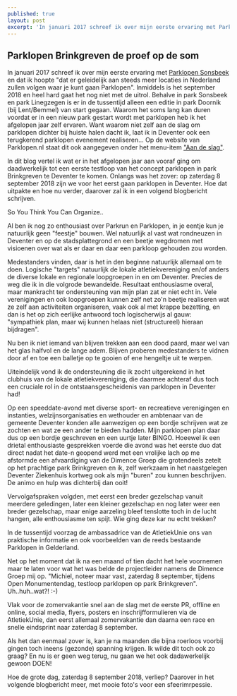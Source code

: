 ```yaml
---
published: true
layout: post
excerpt: 'In januari 2017 schreef ik over mijn eerste ervaring met Parklopen Sonsbeek en dat ik hoopte dat er geleidelijk aan steeds meer locaties in Nederland zullen volgen waar je kunt gaan Parklopen.'
---
```

## Parklopen Brinkgreven de proef op de som

In januari 2017 schreef ik over mijn eerste ervaring met  [Parklopen Sonsbeek](https://mzandbelt.github.io/Parklopen-Sonsbeek/) en dat ik hoopte "dat er geleidelijk aan steeds meer locaties in Nederland zullen volgen waar je kunt gaan Parklopen". Inmiddels is het september 2018 en heel hard gaat het nog niet met de uitrol. Behalve in park Sonsbeek en park Linegzegen is er in de tussentijd alleen een editie in park Doornik (bij Lent/Bemmel) van start gegaan. Waarom het soms lang kan duren voordat er in een nieuw park gestart wordt met parklopen heb ik het afgelopen jaar zelf ervaren. Want waarom niet zelf aan de slag om parklopen dichter bij huiste halen dacht ik, laat ik in Deventer ook een terugkerend parklopen evenement realiseren... Op de website van Parklopen.nl staat dit ook aangegeven onder het menu-item ["Aan de slag"](https://www.parklopen.nl/aan-de-slag/).

In dit blog vertel ik wat er in het afgelopen jaar aan vooraf ging om daadwerkelijk tot een eerste testloop van het concept parklopen in park Brinkgreven te Deventer te komen. Onlangs was het zover: op zaterdag 8 september 2018 zijn we voor het eerst gaan parklopen in Deventer. Hoe dat uitpakte en hoe nu verder, daarover zal ik in een volgend blogbericht schrijven. 

So You Think You Can Organize..

Al ben ik nog zo enthousiast over Parkrun en Parklopen, in je eentje kun je natuurlijk geen "feestje" bouwen. Wel natuurlijk al vast wat rondneuzen in Deventer en op de stadsplattegrond en een beetje wegdromen met visioenen over wat als er daar en daar een parkloop gehouden zou worden.

Medestanders vinden, daar is het in den beginne natuurlijk allemaal om te doen. Logische "targets" natuurlijk de lokale atletiekvereniging en/of anders de diverse lokale en regionale loopgroepen in en om Deventer. Precies de weg die ik in die volgrode bewandelde. Resultaat enthousiasme overal, maar mankracht ter ondersteuning van mijn plan zat er niet echt in. Vele verenigingen en ook loopgroepen kunnen zelf net zo'n beetje realiseren wat ze zelf aan activiteiten organiseren, vaak ook al met krappe bezetting, en dan is het op zich eerlijke antwoord toch logischerwijs al gauw: "sympathiek plan, maar wij kunnen helaas niet (structureel) hieraan bijdragen".

Nu ben ik niet iemand van blijven trekken aan een dood paard, maar wel van het glas halfvol en de lange adem. Blijven proberen medestanders te vidnen door af en toe een balletje op te gooien of ene hengeltje uit te werpen.

Uiteindelijk vond ik de ondersteuning die ik zocht uitgerekend in het clubhuis van de lokale atletiekvereniging, die daarmee achteraf dus toch een cruciale rol in de ontstaansgescheidenis van parklopen in Deventer had!

Op een speeddate-avond met diverse sport- en recreatieve verenigingen en instanties, welzijnsorganisaties en wethouder en ambtenaar van de gemeente Deventer konden alle aanwezigen op een bordje schrijven wat ze zochten en wat ze een ander te bieden hadden. Mijn parklopen plan daar dus op een bordje geschreven en een uurtje later BINGO. Hoeewel ik een drietal enthousiaste gesprekken voerde die avond was het eerste duo dat direct nadat het date-n geopend werd met een vrolijke lach op me afstormde een afvaardiging van de Dimence Groep die grotendeels zetelt op het prachtige park Brinkgreven en ik, zelf werkzaam in het naastgelegen Deventer Ziekenhuis kortweg ook als mijn "buren" zou kunnen beschrijven. De animo en hulp was dichterbij dan ooit!

Vervolgafspraken volgden, met eerst een breder gezelschap vanuit meerdere geledingen, later een kleiner gezelschap en nog later weer een breder gezelschap, maar enige aarzeling bleef tenslotte toch in de lucht hangen, alle enthousiasme ten spijt. Wie ging deze kar nu echt trekken?

In de tussentijd voorzag de ambassadrice van de AtletiekUnie ons van praktische informatie en ook voorbeelden van de reeds bestaande Parklopen in Gelderland.

Net op het moment dat ik na een maand of tien dacht het hele voornemen maar te laten voor wat het was belde de projectleider namens de Dimence Groep mij op. "Michiel, noteer maar vast, zaterdag 8 september, tijdens Open Monumentendag, testloop parklopen op park Brinkgreven".
Uh..huh..wat?! :-)

Vlak voor de zomervakantie snel aan de slag met de eerste PR, offline en online, social media, flyers, posters en inschrijfformulieren via de AtletiekUnie, dan eerst allemaal zomervakantie dan daarna een race en snelle eindsprint naar zaterdag 8 september.

Als het dan eenmaal zover is, kan je na maanden die bijna roerloos voorbij gingen toch ineens (gezonde) spanning krijgen. Ik wilde dit toch ook zo graag? En nu is er geen weg terug, nu gaan we het ook dadawerkelijk gewoon DOEN!

Hoe de grote dag, zaterdag 8 september 2018, verliep?
Daarover in het volgende blogbericht meer, met mooie foto's voor een sfeerimrpessie.
